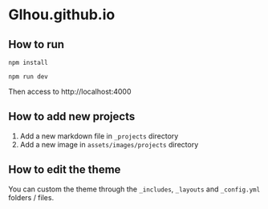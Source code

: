 # Glhou.github.io

## How to run

``npm install``

``npm run dev``

Then access to http://localhost:4000

## How to add new projects

1. Add a new markdown file in `_projects` directory
2. Add a new image in `assets/images/projects` directory


## How to edit the theme

You can custom the theme through the `_includes`, `_layouts` and `_config.yml` folders / files.